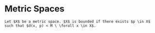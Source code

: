 # Metric Spaces
````{prf:definition} 
Let $X$ be a metric space. $X$ is bounded if there exists $p \in X$ such that $d(x, p) < M \ \forall x \in X$.
````
